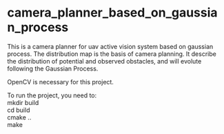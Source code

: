 # camera_planner_based_on_gaussian_process

This is a camera planner for uav active vision system based on gaussian process.
The distribution map is the basis of camera planning. It describe the distribution of potential and observed obstacles, and will evolute following the Gaussian Process.

OpenCV is necessary for this project.

To run the project, you need to:  
mkdir build  
cd build  
cmake ..  
make
